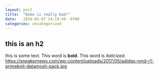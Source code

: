 ```yaml
---
layout: post
title:  "Duke is really bad!"
date:   2018-05-07 14:19:49 -0700
categories: uncategorized
---
```


## this is an h2

this is some text. This word is **bold**. This word is *italicized*.
https://sneakernews.com/wp-content/uploads/2017/05/adidas-nmd-r1-primeknit-datamosh-pack.jpg
